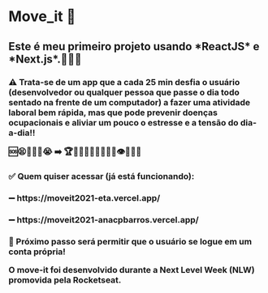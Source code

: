 # Move_it  💪
<h2>Este é meu primeiro projeto usando *ReactJS* e *Next.js*.👩🏻‍💻 
<h3>⚠️ Trata-se de um app que a cada 25 min desfia o usuário (desenvolvedor ou qualquer pessoa que passe o dia todo sentado na frente de um computador) a fazer uma atividade laboral bem rápida, mas que pode prevenir doenças ocupacionais e aliviar um pouco o estresse e a tensão do dia-a-dia!! <br /> 
 
🆘😫😤🤯🤬😭  ➡️  🏆🧘🏻‍♀️🤸🏻🤓😁💪👁🦵🙌👏   <br />
 
<h3>✅ Quem quiser acessar (já está funcionando):  
 <h3>➖ https://moveit2021-eta.vercel.app/  
 <h3>➖ https://moveit2021-anacpbarros.vercel.app/  
  
<h3>🎯 Próximo passo será permitir que o usuário se logue em um conta própria!  

O move-it foi desenvolvido durante a Next Level Week (NLW) promovida pela Rocketseat.
